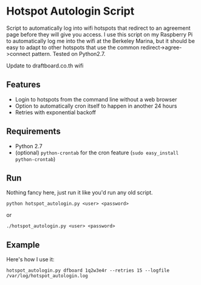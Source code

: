 Hotspot Autologin Script
========================
Script to automatically log into wifi hotspots that redirect to an agreement page before they will give you access. I use this script on my Raspberry Pi to automatically log me into the wifi at the Berkeley Marina, but it should be easy to adapt to other hotspots that use the common redirect->agree->connect pattern. Tested on Python2.7.

Update to draftboard.co.th wifi

Features
--------
* Login to hotspots from the command line without a web browser
* Option to automatically cron itself to happen in another 24 hours
* Retries with exponential backoff

Requirements
------------
* Python 2.7
* (optional) `python-crontab` for the cron feature (`sudo easy_install python-crontab`)

Run
---
Nothing fancy here, just run it like you'd run any old script.

    python hotspot_autologin.py <user> <password>

or

    ./hotspot_autologin.py <user> <password>

Example
-------
Here's how I use it:

    hotspot_autologin.py dfboard 1q2w3e4r --retries 15 --logfile /var/log/hotspot_autologin.log
